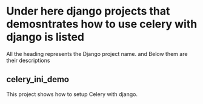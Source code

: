 # Under here django projects that demosntrates how to use celery with django is listed
All the heading represents the Django project name. and Below them are their descriptions
## celery_ini_demo
This project shows how to setup Celery with django.